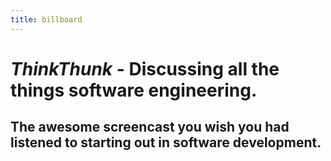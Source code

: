 ```yaml
---
title: billboard
---
```


# _ThinkThunk_ - Discussing all the things software engineering.

## The awesome screencast you wish you had listened to starting out in software development.
